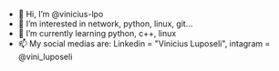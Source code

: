 - 👋 Hi, I’m @vinicius-lpo
- 👀 I’m interested in network, python, linux, git...
- 🌱 I’m currently learning python, c++, linux
- 📫 My social medias are: Linkedin = "Vinicius Luposeli", intagram = @vini_luposeli

<!---
vinicius-lpo/vinicius-lpo is a ✨ special ✨ repository because its `README.md` (this file) appears on your GitHub profile.
You can click the Preview link to take a look at your changes.
--->
